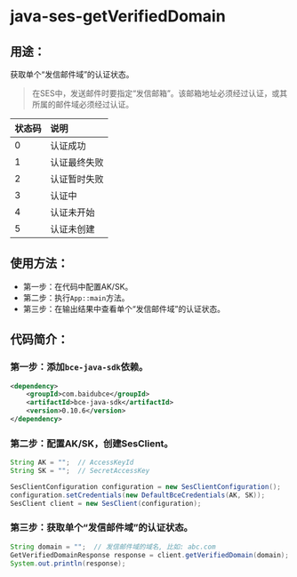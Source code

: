 # java-ses-getVerifiedDomain

## 用途：

获取单个“发信邮件域”的认证状态。

> 在SES中，发送邮件时要指定“发信邮箱”。该邮箱地址必须经过认证，或其所属的邮件域必须经过认证。

| 状态码 | 说明 |
| :-- | :-- |
| 0 | 认证成功 |
| 1 | 认证最终失败 |
| 2 | 认证暂时失败 |
| 3 | 认证中 |
| 4 | 认证未开始 |
| 5 | 认证未创建 |

## 使用方法：

* 第一步：在代码中配置AK/SK。
* 第二步：执行`App::main`方法。
* 第三步：在输出结果中查看单个“发信邮件域”的认证状态。

## 代码简介：

### 第一步：添加`bce-java-sdk`依赖。

```xml
<dependency>
    <groupId>com.baidubce</groupId>
    <artifactId>bce-java-sdk</artifactId>
    <version>0.10.6</version>
</dependency>
```

### 第二步：配置AK/SK，创建SesClient。

```java
String AK = "";  // AccessKeyId
String SK = "";  // SecretAccessKey

SesClientConfiguration configuration = new SesClientConfiguration();
configuration.setCredentials(new DefaultBceCredentials(AK, SK));
SesClient client = new SesClient(configuration);
```

### 第三步：获取单个“发信邮件域”的认证状态。

```java
String domain = "";  // 发信邮件域的域名, 比如: abc.com
GetVerifiedDomainResponse response = client.getVerifiedDomain(domain);
System.out.println(response);
```